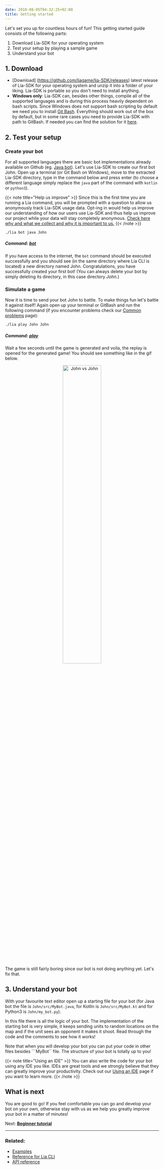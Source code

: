 ```yaml
---
date: 2018-08-05T04:32:25+02:00
title: Getting started
---
```



Let's set you up for countless hours of fun! This getting started guide consists of the following parts:

1. Download Lia-SDK for your operating system
2. Test your setup by playing a sample game
3. Understand your bot

## 1. Download

* [Download] (https://github.com/liagame/lia-SDK/releases) latest release of Lia-SDK for your operating system and unzip it into a folder of your liking. 
Lia-SDK is portable so you don't need to install anything.
* **Windows only**: Lia-SDK can, besides other things, compile all of the supported languages and is during this process heavily dependent on bash scripts. 
Since Windows does not support bash scripting by default we need you to install [Git Bash](https://gitforwindows.org/). 
Everything should work out of the box by default, but in some rare cases you need to provide Lia-SDK with path to GitBash. 
If needed you can find the solution for it <a href="/common-problems/#2-windows-only-lia-sdk-can-t-find-gitbash-installation" target="_blank">here</a>.

## 2. Test your setup

<!-- When you unzip Lia-SDK you see two things: 

* **lia** - Is a CLI (command line interface) program which will help you set up your bots, simulate battles between them, manage updates and much more.
* **data directory** - Lia specific stuff that you don't need to worry about for now. 

Next to *lia* executable and *data* directory Lia-SDK will also store your bots and generated replays. 
Now let's check if everything works as expected by running a sample game between two bots. -->

### Create your bot

For all supported languages there are basic bot implementations already available on Github (eg. [Java bot](https://github.com/liagame/java-bot)). 
Let's use Lia-SDK to create our first bot John. 
Open up a terminal (or Git Bash on Windows), move to the extracted Lia-SDK directory, type in the command below and press enter (to choose a different language simply replace the ```java``` part of the command with ```kotlin``` or ```python3```).

{{< note title="Help us improve" >}}
Since this is the first time you are running a Lia command, you will be prompted with a question to allow us anonymously track Lia-SDK usage data. 
Opt-ing in would help us improve our understanding of how our users use Lia-SDK and thus help us improve our project while your data will stay completely anonymous. 
[Check here why and what we collect and why it is important to us.](/privacy-policy/#what-data-we-collect-and-why) 
{{< /note >}}

```bash
./lia bot java John
```
##### *Command:* [*bot*](/lia-cli/#bot)

If you have access to the internet, the ```bot``` command should be executed successfully and you should see (in the same directory where Lia CLI is located) a new directory named John. 
Congratulations, you have successfully created your first bot!
(You can always delete your bot by simply deleting its directory, in this case directory *John*.)

### Simulate a game

Now it is time to send your bot John to battle. 
To make things fun let's battle it against itself! Again open up your terminal or GitBash and run the following command (if you encounter problems check our <a href="/common-problems/" target="_blank">Common problems</a> page):

```bash
./lia play John John
```
##### *Command:* [*play*](/lia-cli/#play)

Wait a few seconds until the game is generated and voila, the replay is opened for the generated game! 
You should see something like in the gif below.

 <div style="text-align:center"><img src="/static/docs/gifs/john-vs-john.gif" alt="John vs John" width="50%"/></div>

The game is still fairly boring since our bot is not doing anything yet. 
Let's fix that.

## 3. Understand your bot

With your favourite text editor open up a starting file for your bot (for Java bot the file is ```John/src/MyBot.java```, for Kotlin is ```John/src/MyBot.kt``` and for Python3 is ```John/my_bot.py```). 

In this file there is all the logic of your bot. The implementation of the starting bot is very simple, it keeps sending units to random locations on the map and if the unit sees an opponent it makes it shoot. Read through the code and the comments to see how it works!

Note that when you will develop your bot you can put your code in other files besides ```MyBot`` file. The structure of your bot is totally up to you!



<!-- ## 3. Making changes


{{< multilang >}}

<div class="tab">
    <button class="tablinks active" onclick="changeLanguage(event, 'Java')">Java</button>
    <button class="tablinks" onclick="changeLanguage(event, 'Python3')">Python3</button>
    <button class="tablinks" onclick="changeLanguage(event, 'Kotlin')">Kotlin</button>
</div>

<div id="Java" class="tabcontent" style="display: block;">
{{% md %}}
```java
import lia.Api;
import lia.Callable;
import lia.NetworkingClient;
import lia.api.*;

/**
 * Place to write the logic for your bots.
 * */
public class MyBot implements Callable {


    /** Called only once when the game is initialized. */
    @Override
    public synchronized void process(MapData mapData) {
        // TODO write some code to handle mapData
    }

    /** Repeatedly called from game engine with game state updates.  */
    @Override
    public synchronized void process(StateUpdate stateUpdate, Api api) {
        // Make all of your units move forward, rotate left and shoot
        for (int i = 0; i < stateUpdate.units.length; i++) {
            UnitData unit = stateUpdate.units[i];
            api.setRotationSpeed(unit.id, Rotation.LEFT);
            api.setThrustSpeed(unit.id, ThrustSpeed.FORWARD);
            api.shoot(unit.id);
        }
    }

    public static void main(String[] args) throws Exception {
        NetworkingClient.connectNew(args, new MyBot());
    }
}
```
{{% /md %}}
</div>

<div id="Python3" class="tabcontent">
{{% md %}}
```python
from lia.callable import Bot
from lia.networking_client import NetworkingClient
from lia.api import *


class MyBot(Bot):
    
    # Called only once when the game is initialized.
    def process_map_data(self, map_data):
        pass

    # Repeatedly called from game engine with game state updates
    # Use api object to tell game engine what you want your units to do
    def process_state(self, state_update, api):
        # Make all of your units move forward, rotate left and shoot
        for unit in state_update['units']:
            id = unit['id']
            api.set_rotation_speed(id, Rotation.LEFT)
            api.set_thrust_speed(id, ThrustSpeed.FORWARD)
            api.shoot(id)

if __name__ == "__main__":
    client = NetworkingClient(MyBot())
    client.connect()
```
{{% /md %}}
</div>


<div id="Kotlin" class="tabcontent">
{{% md %}}
```kotlin
import lia.*

/**
 * Place to write the logic for your bots.
 */
class MyBot : Callable {


    @Synchronized override fun process(mapData: MapData) {
        println(mapData)
    }
    
    @Synchronized override fun process(stateUpdate: StateUpdate, api: Api) {
        // Make all of your units move forward, rotate left and shoot
        for (unit in stateUpdate.units) {
            api.setRotationSpeed(unit.id, Rotation.LEFT)
            api.setThrustSpeed(unit.id, ThrustSpeed.FORWARD)
            api.shoot(unit.id)
        }
    }

    companion object {
        @JvmStatic fun main(args: Array<String>) {
            NetworkingClient.connectNew(args, MyBot())
        }
    }
}
```
{{% /md %}}
</div>

Now save the file and run the ```play``` command again:

```bash
./lia play John John
```
##### *Command:* [*play*](/lia-cli/#play)

After the game is generated you should see all of your units rotating to the left and constantly shooting as shown in image below.

 <div style="text-align:center"><img src="/static/docs/images/dummy-game.png" alt="Dummy game" width="60%"/></div> -->

{{< note title="Using an IDE" >}}
You can also write the code for your bot using any IDE you like. IDEs are great tools and we strongly believe that they can greatly improve your productivity. Check out our <a href="/tutorials/using-ide/" target="_blank">Using an IDE</a> page if you want to learn more.
{{< /note >}} 

## What is next

You are good to go! 
If you feel comfortable you can go and develop your bot on your own, otherwise stay with us as we help you greatly improve your bot in a matter of minutes!

Next: **[Beginner tutorial](/tutorials/beginner-tutorial/)**


<!-- ## Where to go from here

That is all for this getting started guide. 
By reading it you should now have a working environment, know how to make changes to your code and know how to generate games. 
The next step is to write some meaningful code. 

If you want to start **coding on your own** without too much guidance, we suggest you to check out our [examples](/examples/overview/). 
They contain most of the basic and also more advanced stuff that you need in order to build a real fighting bot.

If you are still a beginner programmer or you just prefer to **learn in a more guided way**, we suggest you to go through our [Beginner tutorial](/tutorials/beginner-tutorial/) where you will learn how to create your first bot that can win games step by step.

{{< note title="Fighting bots made by Lia team" >}}
Besides fighting your bots against themselves, you can also locally fight two bots made by Lia team. In order to do that you will need to run ```playground``` command instead of ```play``` command. Head [here](/lia-cli/#playground) to learn how to do that.
{{< /note >}}

Whichever path you take, have fun! :smile: -->

----

### Related:

* [Examples](/examples/overview/)
* [Reference for Lia CLI](/lia-cli)
* [API reference](/api/)